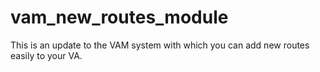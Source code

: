 # vam_new_routes_module
This is an update to the VAM system with which you can add new routes easily to your VA.

